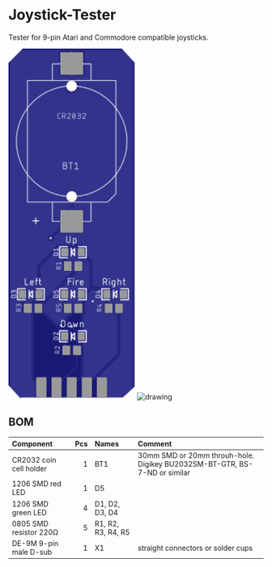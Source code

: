 
# Joystick-Tester
 Tester for 9-pin Atari and Commodore compatible joysticks.
 
 <img src="images/pcb-top.svg" alt="drawing" width="250"/> <img src="images/pcb-bottom.svg" alt="drawing" width="250"/>
 
## BOM
 |Component|Pcs |Names|Comment|
 |:--------|---:|:---|:------|
 | CR2032 coin cell holder | 1 | BT1 | 30mm SMD or 20mm throuh-hole. Digikey BU2032SM-BT-GTR, BS-7-ND or similar|
 | 1206 SMD red LED | 1 | D5 | |
 | 1206 SMD green LED | 4 | D1, D2, D3, D4 | |
 | 0805 SMD resistor 220Ω | 5 | R1, R2, R3, R4, R5 ||
 | DE-9M 9-pin male D-sub | 1 | X1 |straight connectors or solder cups |
